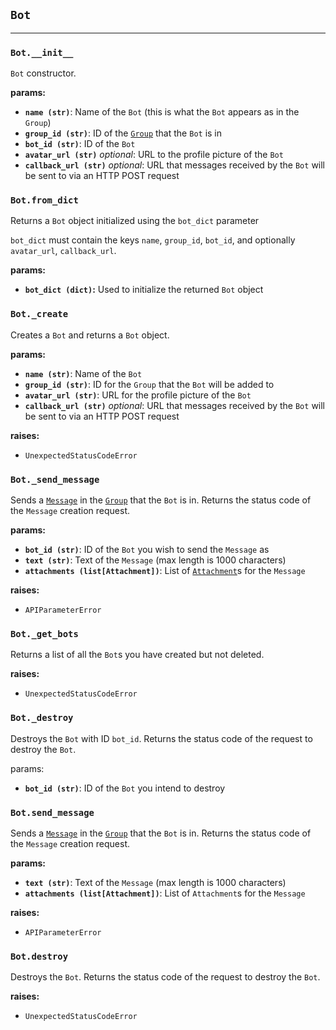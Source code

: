 ## `Bot`
---
### `Bot.__init__`
`Bot` constructor.
    
**params:**
- **`name (str)`**: Name of the `Bot` (this is what the `Bot` appears as in 
the `Group`)
- **`group_id (str)`**: ID of the [`Group`](#group) that the `Bot` is in 
- **`bot_id (str)`**: ID of the `Bot`
- **`avatar_url (str)`** *optional*: URL to the profile picture of the `Bot`
- **`callback_url (str)`** *optional*: URL that messages received by the `Bot` will be sent to via an HTTP POST request


### `Bot.from_dict`
Returns a `Bot` object initialized using the `bot_dict` parameter

`bot_dict` must contain the keys `name`, `group_id`, `bot_id`, and 
optionally `avatar_url`, `callback_url`.

**params:**
- **`bot_dict (dict)`:** Used to initialize the returned `Bot` object


### `Bot._create`
Creates a `Bot` and returns a `Bot` object.
    
**params:**
- **`name (str)`**: Name of the `Bot`
- **`group_id (str)`**: ID for the `Group` that the `Bot` will be added to
- **`avatar_url (str)`**: URL for the profile picture of the `Bot`
- **`callback_url (str)`** *optional*: URL that messages received by the 
`Bot` will be sent to via an HTTP POST request

**raises:**
- `UnexpectedStatusCodeError` 

### `Bot._send_message`
Sends a [`Message`](#message) in the [`Group`](#group) that the `Bot` is in. Returns the status code of the `Message` creation request.

**params:**
- **`bot_id (str)`**: ID of the `Bot` you wish to send the `Message` as
- **`text (str)`**: Text of the `Message` (max length is 1000 characters)
- **`attachments (list[Attachment])`**: List of [`Attachment`](/groupmeme/objects/#attachment)s for the `Message`

**raises:**
- `APIParameterError` 


### `Bot._get_bots`
Returns a list of all the `Bot`s you have created but not deleted.
    
**raises:**
- `UnexpectedStatusCodeError`


### `Bot._destroy`
Destroys the `Bot` with ID `bot_id`. Returns the status code of the request to destroy the `Bot`.
    
params:
- **`bot_id (str)`**: ID of the `Bot` you intend to destroy

### `Bot.send_message`
Sends a [`Message`](#message) in the [`Group`](#group) that the `Bot` is in. Returns the status code of the `Message` creation request.
    
**params:**
- **`text (str)`**: Text of the `Message` (max length is 1000 characters)
- **`attachments (list[Attachment])`**: List of `Attachment`s for the `Message`

**raises:**
- `APIParameterError` 


### `Bot.destroy`
Destroys the `Bot`. Returns the status code of the request to destroy the `Bot`.
    
**raises:**
- `UnexpectedStatusCodeError` 